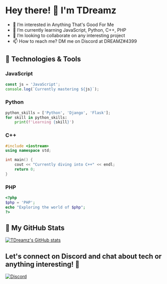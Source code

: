 # Hey there! 👋 I'm TDreamz

- 👀 I’m interested in Anything That's Good For Me
- 🌱 I’m currently learning JavaScript, Python, C++, PHP
- 💞️ I’m looking to collaborate on any interesting project
- 📫 How to reach me? DM me on Discord at DREAMZ#4399

## 🔧 Technologies & Tools
### JavaScript

```javascript
const js = 'JavaScript';
console.log(`Currently mastering ${js}`);
```
### Python

```python 
python_skills = ['Python', 'Django', 'Flask'];
for skill in python_skills:
    print(f'Learning {skill}')
```
### C++

```cpp
#include <iostream>
using namespace std;

int main() {
    cout << "Currently diving into C++" << endl;
    return 0;
}
```
### PHP

```php
<?php
$php = 'PHP';
echo "Exploring the world of $php";
?>
```

## 🚀 My GitHub Stats

[![TDreamz's GitHub stats](https://github-readme-stats.vercel.app/api?username=TDreamz&show_icons=true&theme=radical)](https://github.com/TDreamz)

## Let's connect on Discord and chat about tech or anything interesting! 💬

[![Discord](https://img.shields.io/badge/Discord-DREAMZ%234399-7289DA?style=flat-square&logo=discord&logoColor=white)](https://discordapp.com/users/your-discord-id)

